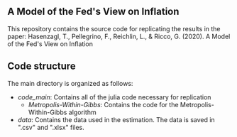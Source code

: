 ## A Model of the Fed's View on Inflation

This repository contains the source code for replicating the results in the paper:
Hasenzagl, T., Pellegrino, F., Reichlin, L., & Ricco, G. (2020). A Model of the Fed's View on Inflation

## Code structure
The main directory is organized as follows:

* *code_main*: Contains all of the julia code necessary for replication
    + *Metropolis-Within-Gibbs*: Contains the code for the Metropolis-Within-Gibbs algorithm
* *data*: Contains the data used in the estimation. The data is saved in ".csv" and ".xlsx" files. 

